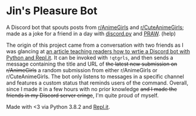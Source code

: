# Jin's Pleasure Bot

A Discord bot that spouts posts from [r/AnimeGirls](https://www.reddit.com/r/AnimeGirls "r/AnimeGirls") and [r/CuteAnimeGirls](https://www.reddit.com/r/CuteAnimeGirls "r/CuteAnimeGirls"); made as a joke for a friend in a day with [discord.py](https://github.com/Rapptz/discord.py) and [PRAW](https://github.com/praw-dev/praw). (help)

The origin of this project came from a conversation with two friends as I was glancing at [an article teaching readers how to wrtie a Discord bot with Python and Repl.it](https://www.codementor.io/@garethdwyer/building-a-discord-bot-with-python-and-repl-it-miblcwejz "Building a Discord Bot with Python and Repl.it by Gareth Dwyer"). It can be invoked with `!qtgrls`, and then sends a message containing the title and URL of ~~the latest new submission on r/AnimeGirls~~ a random submission from either r/AnimeGirls or r/CuteAnimeGirls. The bot only listens to messages in a specific channel and features a custom status that reminds users of the command. Overall, since I made it in a few hours with no prior knowledge ~~and I made the friends in my Discord server cringe~~, I'm quite proud of myself.

Made with <3 via Python 3.8.2 and [Repl.it](repl.it).
